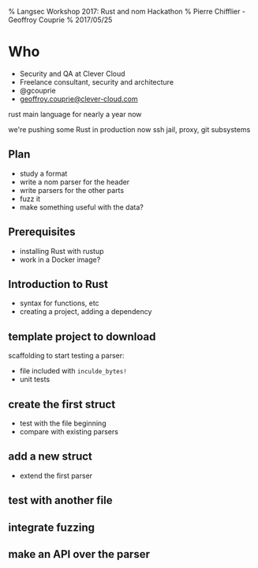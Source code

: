 % Langsec Workshop 2017: Rust and nom Hackathon
% Pierre Chifflier - Geoffroy Couprie
% 2017/05/25

# Who

* Security and QA at Clever Cloud
* Freelance consultant, security and architecture
* <span class="twitter">@gcouprie</span>
* geoffroy.couprie@clever-cloud.com

<aside class="notes">
rust main language for nearly a year now

we're pushing some Rust in production now
ssh jail, proxy, git subsystems
</details>

# Plan

- study a format
- write a nom parser for the header
- write parsers for the other parts
- fuzz it
- make something useful with the data?

# Prerequisites

- installing Rust with rustup
- work in a Docker image?


# Introduction to Rust

- syntax for functions, etc
- creating a project, adding a dependency


# template project to download

scaffolding to start testing a parser:

- file included with `inculde_bytes!`
- unit tests

# create the first struct

- test with the file beginning
- compare with existing parsers

# add a new struct

- extend the first parser

# test with another file

# integrate fuzzing

# make an API over the parser
